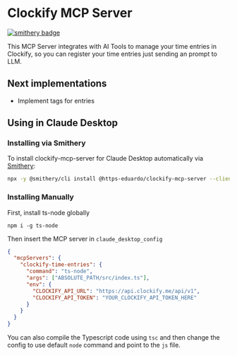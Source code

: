 # Clockify MCP Server

[![smithery badge](https://smithery.ai/badge/@https-eduardo/clockify-mcp-server)](https://smithery.ai/server/@https-eduardo/clockify-mcp-server)

This MCP Server integrates with AI Tools to manage your time entries in Clockify, so you can register your time entries just sending an prompt to LLM.

## Next implementations

- Implement tags for entries

## Using in Claude Desktop

### Installing via Smithery

To install clockify-mcp-server for Claude Desktop automatically via [Smithery](https://smithery.ai/server/@https-eduardo/clockify-mcp-server):

```bash
npx -y @smithery/cli install @https-eduardo/clockify-mcp-server --client claude
```

### Installing Manually

First, install ts-node globally

`npm i -g ts-node`

Then insert the MCP server in `claude_desktop_config`

```json
{
  "mcpServers": {
    "clockify-time-entries": {
      "command": "ts-node",
      "args": ["ABSOLUTE_PATH/src/index.ts"],
      "env": {
        "CLOCKIFY_API_URL": "https://api.clockify.me/api/v1",
        "CLOCKIFY_API_TOKEN": "YOUR_CLOCKIFY_API_TOKEN_HERE"
      }
    }
  }
}
```

You can also compile the Typescript code using `tsc` and then change the config to use default `node` command and point to the `js` file.
